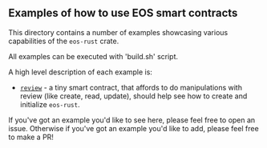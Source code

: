## Examples of how to use EOS smart contracts

This directory contains a number of examples showcasing various capabilities of
the `eos-rust` crate.

All examples can be executed with 'build.sh' script.

A high level description of each example is:

* [`review`][review] - a tiny smart contract, that affords to do manipulations
  with review (like create, read, update), should help see how to create and 
  initialize `eos-rust`.

[review]: https://github.com/StoriqaTeam/eos/blob/master/examples/review/src/lib.rs

If you've got an example you'd like to see here, please feel free to open an
issue. Otherwise if you've got an example you'd like to add, please feel free
to make a PR!
